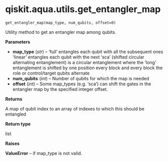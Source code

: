 # qiskit.aqua.utils.get\_entangler\_map

`get_entangler_map(map_type, num_qubits, offset=0)`

Utility method to get an entangler map among qubits.

**Parameters**

*   **map\_type** (*str*) – ‘full’ entangles each qubit with all the subsequent ones ‘linear’ entangles each qubit with the next ‘sca’ (shifted circular alternating entanglement) is a circular entanglement where the ‘long’ entanglement is shifted by one position every block and every block the role or control/target qubits alternate
*   **num\_qubits** (*int*) – Number of qubits for which the map is needed
*   **offset** (*int*) – Some map\_types (e.g. ‘sca’) can shift the gates in the entangler map by the specified integer offset.

**Returns**

A map of qubit index to an array of indexes to which this should be entangled

**Return type**

list

**Raises**

**ValueError** – if map\_type is not valid.
